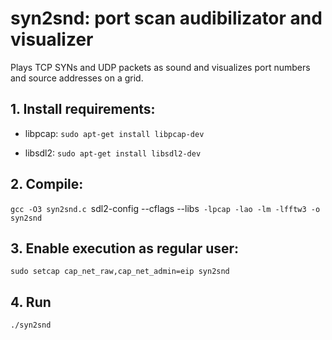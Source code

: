 # syn2snd: port scan audibilizator and visualizer

Plays TCP SYNs and UDP packets as sound and visualizes port numbers and source addresses on a grid.

## 1. Install requirements:

- libpcap: `sudo apt-get install libpcap-dev`

- libsdl2: `sudo apt-get install libsdl2-dev`

## 2. Compile:

`gcc -O3 syn2snd.c `sdl2-config --cflags --libs` -lpcap -lao -lm -lfftw3 -o syn2snd`

## 3. Enable execution as regular user:

`sudo setcap cap_net_raw,cap_net_admin=eip syn2snd`

## 4. Run

`./syn2snd`
